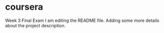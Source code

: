# coursera
Week 3 Final Exam
I am editing the README file. Adding some more details about the project description.
